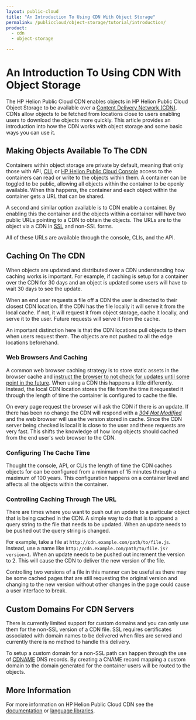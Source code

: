 ```yaml
---
layout: public-cloud
title: "An Introduction To Using CDN With Object Storage"
permalink: /publiccloud/object-storage/tutorial/introduction/
product:
  - cdn
  - object-storage

---
```

<!--PUBLISHED-->
# An Introduction To Using CDN With Object Storage
The HP Helion Public Cloud CDN enables objects in HP Helion Public Cloud Object Storage to be available over a [Content Delivery Network (CDN)](https://en.wikipedia.org/wiki/Content_delivery_network "Wikipedia: Content delivery network"). CDNs allow objects to be fetched from locations close to users enabling users to download the objects more quickly. This article provides an introduction into how the CDN works with object storage and some basic ways you can use it.

## Making Objects Available To The CDN
Containers within object storage are private by default, meaning that only those with API, [CLI](https://docs.hpcloud.com/publiccloud/cli), or 
[HP Helion Public Cloud Console](https://horizon.hpcloud.com/) access to the containers can read or write to the objects within them. A container can be toggled to be public, allowing all objects within the container to be openly available. When this happens, the container and each object within the container gets a URL that can be shared.

A second and similar option available is to CDN enable a container. By enabling this the container and the objects within a container will have two public URLs pointing to a CDN to obtain the objects. The URLs are to the object via a CDN in [SSL](https://en.wikipedia.org/wiki/HTTPS "Wikipedia: HTTP Secure") and non-SSL forms.

All of these URLs are available through the console, CLIs, and the API.

## Caching On The CDN
When objects are updated and distributed over a CDN understanding how caching works is important. For example, if caching is setup for a container over the CDN for 30 days and an object is updated some users will have to wait 30 days to see the update.

When an end user requests a file off a CDN the user is directed to their closest CDN location. If the CDN has the file locally it will serve it from the local cache. If not, it will request it from object storage, cache it locally, and serve it to the user. Future requests will serve it from the cache.

An important distinction here is that the CDN locations pull objects to them when users request them. The objects are not pushed to all the edge locations beforehand.

### Web Browsers And Caching
A common web browser caching strategy is to store static assets in the browser cache and [instruct the browser to not check for updates until some point in the future](https://developers.google.com/speed/docs/best-practices/caching#LeverageBrowserCaching "Leverage browser caching"). When using a CDN this happens a little differently. Instead, the local CDN location stores the file from the time it requested it through the length of time the container is configured to cache the file.

On every page request the browser will ask the CDN if there is an update. If there has been no change the CDN will respond with a [_304 Not Modified_](https://en.wikipedia.org/wiki/List_of_HTTP_status_codes#3xx_Redirection "Wikipedia: List of HTTP status codes") and the web browser will use the version stored in cache. Since the CDN server being checked is local it is close to the user and these requests are very fast. This shifts the knowledge of how long objects should cached from the end user's web browser to the CDN.

### Configuring The Cache Time
Thought the console, API, or CLIs the length of time the CDN caches objects for can be configured from a minimum of 15 minutes through a maximum of 100 years. This configuration happens on a container level and affects all the objects within the container.

### Controlling Caching Through The URL
There are times where you want to push out an update to a particular object that is being cached in the CDN. A simple way to do that is to append a query string to the file that needs to be updated. When an update needs to be pushed out the query string is changed.

For example, take a file at `http://cdn.example.com/path/to/file.js`. Instead, use a name like `http://cdn.example.com/path/to/file.js?version=1`. When an update needs to be pushed out increment the version to 2. This will cause the CDN to deliver the new version of the file.

Controlling two versions of a file in this manner can be useful as there may be some cached pages that are still requesting the original version and changing to the new version without other changes in the page could cause a user interface to break.

## Custom Domains For CDN Servers
There is currently limited support for custom domains and you can only use them for the non-SSL version of a CDN file. SSL requires certificates associated with domain names to be delivered when files are served and currently there is no method to handle this delivery.

To setup a custom domain for a non-SSL path can happen through the use of [CDNAME](https://en.wikipedia.org/wiki/CNAME_record "Wikipedia: CNAME record") DNS records. By creating a CNAME record mapping a custom domain to the domain generated for the container users will be routed to the objects.

## More Information
For more information on HP Helion Public Cloud CDN see the [documentation](https://docs.hpcloud.com/publiccloud/cdn) or [language libraries](https://docs.hpcloud.com/library).

